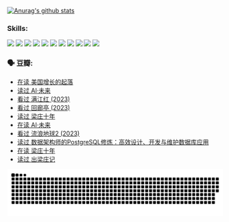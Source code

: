 
[![Anurag's github stats](https://github-readme-stats.vercel.app/api?username=w940853815)](https://github.com/anuraghazra/github-readme-stats)

### Skills:

<code><img height="32" src="https://cdn.jsdelivr.net/npm/simple-icons@v5/icons/python.svg"></code>
<code><img height="32" src="https://cdn.jsdelivr.net/npm/simple-icons@v5/icons/javascript.svg"></code>
<code><img height="32" src="https://cdn.jsdelivr.net/npm/simple-icons@v5/icons/django.svg"></code>
<code><img height="32" src="https://cdn.jsdelivr.net/npm/simple-icons@v5/icons/flask.svg"></code>
<code><img height="32" src="https://cdn.jsdelivr.net/npm/simple-icons@v5/icons/vuetify.svg"></code>
<code><img height="32" src="https://cdn.jsdelivr.net/npm/simple-icons@v5/icons/git.svg"></code>
<code><img height="32" src="https://cdn.jsdelivr.net/npm/simple-icons@v5/icons/docker.svg"></code>
<code><img height="32" src="https://cdn.jsdelivr.net/npm/simple-icons@v5/icons/postgresql.svg"></code>
<code><img height="32" src="https://cdn.jsdelivr.net/npm/simple-icons@v5/icons/elasticsearch.svg"></code>
<code><img height="32" src="https://cdn.jsdelivr.net/npm/simple-icons@v5/icons/macos.svg"></code>
<code><img height="32" src="https://cdn.jsdelivr.net/npm/simple-icons@v5/icons/linux.svg"></code>

### 🗣 豆瓣:

<!-- DOUBAN-ACTIVITIES:START -->
- [在读 美国增长的起落](https://www.douban.com/people/136069238/status/4220055912/?_i=83101744)
- [读过 AI·未来](https://www.douban.com/people/136069238/status/4220054171/?_i=83101744)
- [看过 满江红‎ (2023)](https://www.douban.com/people/136069238/status/4219146433/?_i=83101744)
- [看过 回廊亭‎ (2023)](https://www.douban.com/people/136069238/status/4215992758/?_i=83101744)
- [读过 梁庄十年](https://www.douban.com/people/136069238/status/4206664969/?_i=83101744)
- [在读 AI·未来](https://www.douban.com/people/136069238/status/4206653520/?_i=83101744)
- [看过 流浪地球2‎ (2023)](https://www.douban.com/people/136069238/status/4199558549/?_i=83101744)
- [读过 数据架构师的PostgreSQL修炼：高效设计、开发与维护数据库应用](https://www.douban.com/people/136069238/status/4199451104/?_i=83101744)
- [在读 梁庄十年](https://www.douban.com/people/136069238/status/4198822794/?_i=83101744)
- [读过 出梁庄记](https://www.douban.com/people/136069238/status/4198821001/?_i=83101744)
<!-- DOUBAN-ACTIVITIES:END -->


![Snake animation](https://raw.githubusercontent.com/w940853815/w940853815/output/github-contribution-grid-snake.svg)

<!--
**w940853815/w940853815** is a ✨ _special_ ✨ repository because its `README.md` (this file) appears on your GitHub profile.

Here are some ideas to get you started:

- 🔭 I’m currently working on ...
- 🌱 I’m currently learning ...
- 👯 I’m looking to collaborate on ...
- 🤔 I’m looking for help with ...
- 💬 Ask me about ...
- 📫 How to reach me: ...
- 😄 Pronouns: ...
- ⚡ Fun fact: ...
-->
